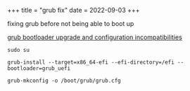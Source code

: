 +++
title = "grub fix"
date = 2022-09-03
+++

fixing grub before not being able to boot up <p><a href="https://archlinux.org/news/grub-bootloader-upgrade-and-configuration-incompatibilities/" target="_blank"> grub bootloader upgrade and configuration incompatibilities</a></p>
	
	sudo su
		
	grub-install --target=x86_64-efi --efi-directory=/efi --bootloader=grub_uefi

	grub-mkconfig -o /boot/grub/grub.cfg
